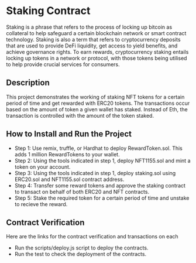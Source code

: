 # Staking Contract

Staking is a phrase that refers to the process of locking up bitcoin as collateral to help safeguard a certain blockchain network or smart contract technology. Staking is also a term that refers to cryptocurrency deposits that are used to provide DeFi liquidity, get access to yield benefits, and achieve governance rights. To earn rewards, cryptocurrency staking entails locking up tokens in a network or protocol, with those tokens being utilised to help provide crucial services for consumers.
## Description
This project demonstrates the working of staking NFT tokens for a certain period of time and get rewarded with ERC20 tokens. The transactions occur based on the amount of token a given wallet has staked. 
Instead of Eth, the transaction is controlled with the amount of the token staked.
## How to Install and Run the Project
* Step 1: Use remix, truffle, or Hardhat to deploy RewardToken.sol. This adds 1 million RewardTokens to your wallet.
* Step 2: Using the tools indicated in step 1, deploy NFT1155.sol  and mint a token on your account.
* Step 3: Using the tools indicated in step 1, deploy staking.sol using ERC20.sol and NFT1155.sol contract address. 
* Step 4: Transfer some reward tokens and approve the staking contract to transact on behalf of both ERC20 and NFT contracts.
* Step 5: Stake the required token for a certain period of time and unstake to recieve the reward.
## Contract Verification
Here are the links for the contract verification and transactions on each
* Run the scripts/deploy.js script to deploy the contracts.
* Run the test to check the deployment of the contracts.
